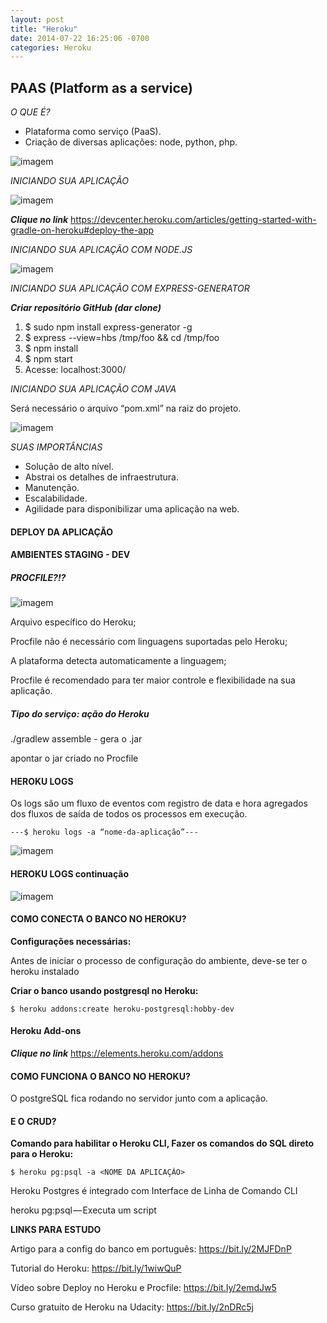 ```yaml
---
layout: post
title: "Heroku"
date: 2014-07-22 16:25:06 -0700
categories: Heroku
---
```


## PAAS (Platform as a service)

*O QUE É?*

* Plataforma como serviço (PaaS).
* Criação de diversas aplicações: node, python, php.

![imagem](https://lh4.googleusercontent.com/6jzM1G4KlUYakx8oqImIlud3LQPpUAxFfO6opzIZaaXpqTd_gTmx31ThDnVbHS-I0P-CejzR6qNAkvcAfHtgEyLvlrw0fNF9C6bADF0i5vrz9qQW-vf4P-FTVA3LC3xO_irqz2Aj9GQutJ9IEw)

*INICIANDO SUA APLICAÇÃO*

![imagem](https://lh5.googleusercontent.com/dOqUtSy9SD9NwhdcEgk5IHmkv1LSjC4vhPm57Cch0bHhIRdggaIc1w5h0gDEwLukJl7FmO5uXzPlOVk9qHKzKZrXitwsrRjfESeTjJkF867v4G2SIssFDR_ec0H1JpNgbI7a5hFA3ibi3xVtLA)

***Clique no link***
https://devcenter.heroku.com/articles/getting-started-with-gradle-on-heroku#deploy-the-app

*INICIANDO SUA APLICAÇÃO COM NODE.JS*

![imagem](https://lh3.googleusercontent.com/OnYsN4UYAUavayeyO_-bCwyzuhxHW17E9Rp6O0zTOs39T5Ggt9v3FfF9H1z3Q_1tJuAV9YMTPTygotgV9Yi5zXnLmtukPCNTS6OCEofInne_5j3yAmWxrEqr0oKehxrdvrgRKIuESm0)

*INICIANDO SUA APLICAÇÃO COM EXPRESS-GENERATOR*

***Criar repositório GitHub (dar clone)***

1. $ sudo npm install express-generator -g 
2. $ express --view=hbs /tmp/foo && cd /tmp/foo
3. $ npm install 
4. $ npm start 
5. Acesse:  localhost:3000/

*INICIANDO SUA APLICAÇÃO COM JAVA*

Será necessário o arquivo “pom.xml” na raiz do projeto.

![imagem](https://lh3.googleusercontent.com/aumi0roN176NBKULbGriERJw439fOVzCUENCylSABg_DTJpbzbODLoz3P8lAzBWukRivwDH5ssF_jd00wTGRI8Yw-k1mphMr028j_5LxeHYeT-NgyIXoq2KgIB3LPTqPFqFgKw8d7kQ)

*SUAS IMPORTÂNCIAS*

* Solução de alto nível.
* Abstrai os detalhes de infraestrutura.
* Manutenção.
* Escalabilidade.
* Agilidade para disponibilizar uma aplicação na web.

#### DEPLOY DA APLICAÇÃO
#### AMBIENTES STAGING - DEV

##### PROCFILE?!?

![imagem](https://lh3.googleusercontent.com/jPwcSDYyjM4Xv6AsgLk9w0rD4xR2AlDzQicckL_7_owzApyH-XjwObgJu8IbYuloJVc8ztXEzmJATQDIlXwEVPHEJ-7MYotN0txu5R03IfEDN2m7dwAl5Wm85NBla6JqhceTwiFa_04)

Arquivo específico do Heroku;

Procfile não é necessário com linguagens suportadas pelo Heroku;

A plataforma detecta automaticamente a linguagem; 

Procfile é recomendado para ter maior controle e flexibilidade na sua aplicação.

##### Tipo do serviço: ação do Heroku

./gradlew assemble - gera o .jar

apontar o jar criado no Procfile

#### HEROKU LOGS

Os logs são um fluxo de eventos com registro de data e hora agregados dos fluxos de saída de todos os processos em execução.

```
---$ heroku logs -a “nome-da-aplicação”---
```
![imagem](https://lh3.googleusercontent.com/dfXzNzrudJwrcgiir_cFFhW91LCEmYkuhuwaVPy4nbfC2p0fen4oySq7UkJogzkyHxii4xfNZaTIAFpgv-4N6Q3SQ7hdzvYOuY5rFD7j7u-Sy2g-kCh_ZWADZTVlzBAXAN9lysXq-G0)

#### HEROKU LOGS continuação

![imagem](https://lh5.googleusercontent.com/KYypKSs9IaOjzXkNzjpFzqGi-R4qVhF59M97_yzTOrWbHB6vpbKebheunyg0s4iWUOqPFG6W0-N5kQgkNKF1bHDWQVlbhyJajjfD8zcehmufNEEt370ZPRfCoSBHAkr5vMIspAdkdFI)

#### COMO CONECTA O BANCO NO HEROKU?

**Configurações necessárias:**

Antes de iniciar o processo de configuração do ambiente, deve-se ter o heroku instalado

**Criar o banco usando postgresql no Heroku:**

```
$ heroku addons:create heroku-postgresql:hobby-dev 
```
#### Heroku Add-ons

***Clique no link***
https://elements.heroku.com/addons

#### COMO FUNCIONA O BANCO NO HEROKU?
O postgreSQL fica rodando no servidor junto com a aplicação.

#### E O CRUD?
**Comando para habilitar o Heroku CLI, Fazer os comandos do SQL direto para o Heroku:**
```
$ heroku pg:psql -a <NOME DA APLICAÇÃO>
```
Heroku Postgres é integrado com Interface de Linha de Comando CLI

heroku pg:psql — Executa um script

**LINKS PARA ESTUDO**

Artigo para a config do banco em português: https://bit.ly/2MJFDnP

Tutorial do Heroku: https://bit.ly/1wiwQuP

Vídeo sobre Deploy no Heroku e Procfile: https://bit.ly/2emdJw5

Curso gratuito de Heroku na Udacity: https://bit.ly/2nDRc5j



